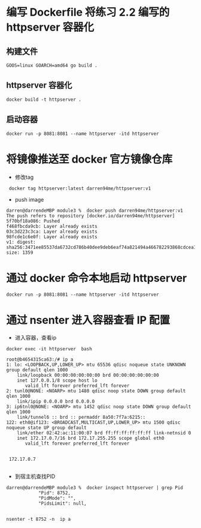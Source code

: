 # 编写 Dockerfile 将练习 2.2 编写的 httpserver 容器化

## 构建文件
```
GOOS=linux GOARCH=amd64 go build .
```

## httpserver 容器化

```
docker build -t httpserver . 
```

## 启动容器 

```
docker run -p 8081:8081 --name httpserver -itd httpserver
```



# 将镜像推送至 docker 官方镜像仓库

- 修改tag

```
 docker tag httpserver:latest darren94me/httpserver:v1
```

- push image

```
darren@darrendeMBP module3 %  docker push darren94me/httpserver:v1
The push refers to repository [docker.io/darren94me/httpserver]
5f70bf18a086: Pushed 
f468fbcda9cb: Layer already exists 
03c3d223c3ca: Layer already exists 
98fcde1c6e0f: Layer already exists 
v1: digest: sha256:3471ee85537da6732cd786b40dee9deb6eaf74a821494a466782293868cdcea1 size: 1359  
```



# 通过 docker 命令本地启动 httpserver

```
docker run -p 8081:8081 --name httpserver -itd httpserver
```

# 通过 nsenter 进入容器查看 IP 配置


- 进入容器，查看ip 
```
docker exec -it httpserver  bash

root@b4654315ca63:/# ip a
1: lo: <LOOPBACK,UP,LOWER_UP> mtu 65536 qdisc noqueue state UNKNOWN group default qlen 1000
    link/loopback 00:00:00:00:00:00 brd 00:00:00:00:00:00
    inet 127.0.0.1/8 scope host lo
       valid_lft forever preferred_lft forever
2: tunl0@NONE: <NOARP> mtu 1480 qdisc noop state DOWN group default qlen 1000
    link/ipip 0.0.0.0 brd 0.0.0.0
3: ip6tnl0@NONE: <NOARP> mtu 1452 qdisc noop state DOWN group default qlen 1000
    link/tunnel6 :: brd :: permaddr 8a50:7f7a:6215::
122: eth0@if123: <BROADCAST,MULTICAST,UP,LOWER_UP> mtu 1500 qdisc noqueue state UP group default 
    link/ether 02:42:ac:11:00:07 brd ff:ff:ff:ff:ff:ff link-netnsid 0
    inet 172.17.0.7/16 brd 172.17.255.255 scope global eth0
       valid_lft forever preferred_lft forever


 172.17.0.7
        
```

- 到宿主机查找PID 

```
darren@darrendeMBP module3 %  docker inspect httpserver | grep Pid
            "Pid": 8752,
            "PidMode": "",
            "PidsLimit": null,


nsenter -t 8752 -n  ip a             
```

 
